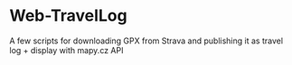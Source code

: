 # Web-TravelLog
A few scripts for downloading GPX from Strava and publishing it as travel log + display with mapy.cz API
